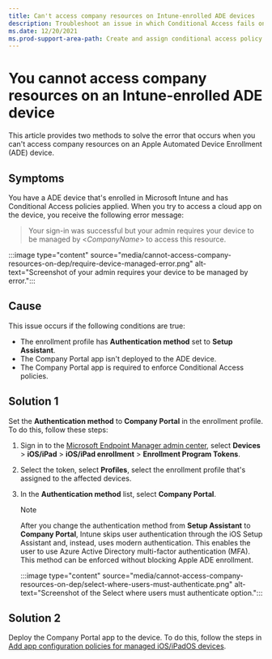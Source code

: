 ```yaml
---
title: Can't access company resources on Intune-enrolled ADE devices
description: Troubleshoot an issue in which Conditional Access fails on an Apple Automated Device Enrollment (ADE) device that's enrolled in Microsoft Intune.
ms.date: 12/20/2021
ms.prod-support-area-path: Create and assign conditional access policy
---
```

# You cannot access company resources on an Intune-enrolled ADE device

This article provides two methods to solve the error that occurs when you can't access company resources on an Apple Automated Device Enrollment (ADE) device.

## Symptoms

You have a ADE device that's enrolled in Microsoft Intune and has Conditional Access policies applied. When you try to access a cloud app on the device, you receive the following error message:

> Your sign-in was successful but your admin requires your device to be managed by <*CompanyName*> to access this resource.

:::image type="content" source="media/cannot-access-company-resources-on-dep/require-device-managed-error.png" alt-text="Screenshot of your admin requires your device to be managed by error.":::

## Cause

This issue occurs if the following conditions are true:

- The enrollment profile has **Authentication method** set to **Setup Assistant**.
- The Company Portal app isn't deployed to the ADE device.
- The Company Portal app is required to enforce Conditional Access policies.

## Solution 1

Set the **Authentication method** to **Company Portal** in the enrollment profile. To do this, follow these steps:

1. Sign in to the [Microsoft Endpoint Manager admin center](https://go.microsoft.com/fwlink/?linkid=2109431), select **Devices** > **iOS/iPad** > **iOS/iPad enrollment** > **Enrollment Program Tokens**.

2. Select the token, select **Profiles**, select the enrollment profile that's assigned to the affected devices.

3. In the **Authentication method** list, select **Company Portal**.

    > [!NOTE]
    > After you change the authentication method from **Setup Assistant** to **Company Portal**, Intune skips user authentication through the iOS Setup Assistant and, instead, uses modern authentication. This enables the user to use Azure Active Directory multi-factor authentication (MFA). This method can be enforced without blocking Apple ADE enrollment.

    :::image type="content" source="media/cannot-access-company-resources-on-dep/select-where-users-must-authenticate.png" alt-text="Screenshot of the Select where users must authenticate option.":::

## Solution 2

Deploy the Company Portal app to the device. To do this, follow the steps in [Add app configuration policies for managed iOS/iPadOS devices](/mem/intune/apps/app-configuration-policies-use-ios#configure-the-company-portal-app-to-support-ios-and-ipados-dep-devices).
